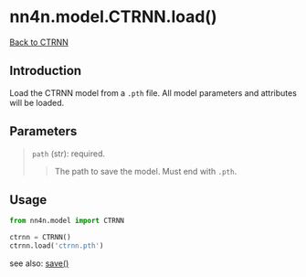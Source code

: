 # nn4n.model.CTRNN.load()

[Back to CTRNN](https://github.com/zhaozewang/NN4Neurosci/blob/main/docs/model/CTRNN/index.md) </br>

## Introduction
Load the CTRNN model from a `.pth` file. All model parameters and attributes will be loaded.

## Parameters
> `path` (str): required.
>> The path to save the model. Must end with `.pth`.

## Usage
```python
from nn4n.model import CTRNN

ctrnn = CTRNN()
ctrnn.load('ctrnn.pth')
```

see also: [save()](https://github.com/zhaozewang/NN4Neurosci/blob/main/docs/model/CTRNN/methods/save.md)
